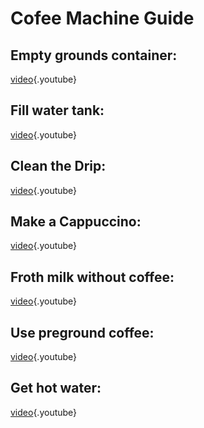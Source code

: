 <!-- TITLE: Coffee Machine Guide -->

# Cofee Machine Guide

## Empty grounds container:

[video](https://www.youtube.com/watch?v=oA6pM2UYz8w&index=44&list=PLEMc1V_7ahGHmEIjt47B5a6Ycq_9mLx_s){.youtube}


## Fill water tank:

[video](https://www.youtube.com/watch?v=OojzC5oWAi8){.youtube}


## Clean the Drip:

[video](https://www.youtube.com/watch?v=qcQXxc-Rg7M&list=PLEMc1V_7ahGHmEIjt47B5a6Ycq_9mLx_s&index=43){.youtube}


## Make a Cappuccino:

[video](https://www.youtube.com/watch?v=JukCkpAPrdQ){.youtube}


## Froth milk without coffee:

[video](https://www.youtube.com/watch?v=vuiWAeZm7hQ&index=30&list=PLEMc1V_7ahGHmEIjt47B5a6Ycq_9mLx_s){.youtube}


## Use preground coffee:

[video](https://www.youtube.com/watch?v=1x2mHetoI1A&index=25&list=PLEMc1V_7ahGHmEIjt47B5a6Ycq_9mLx_s){.youtube}


## Get hot water:

[video](https://www.youtube.com/watch?v=Twi5LqGwjOg&index=37&list=PLEMc1V_7ahGHmEIjt47B5a6Ycq_9mLx_s){.youtube}


